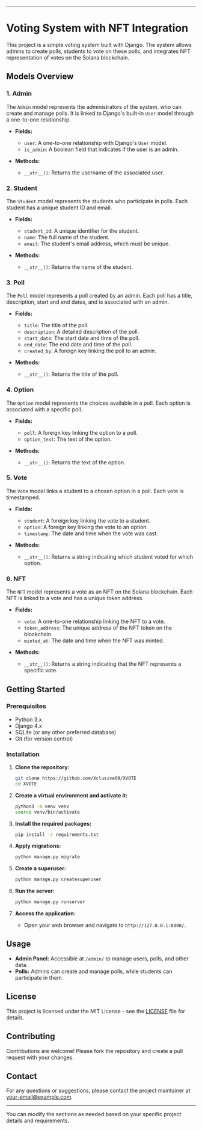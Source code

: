 
---

# **Voting System with NFT Integration**

This project is a simple voting system built with Django. The system allows admins to create polls, students to vote on these polls, and integrates NFT representation of votes on the Solana blockchain.

## **Models Overview**

### **1. Admin**

The `Admin` model represents the administrators of the system, who can create and manage polls. It is linked to Django's built-in `User` model through a one-to-one relationship.

- **Fields:**
  - `user`: A one-to-one relationship with Django's `User` model.
  - `is_admin`: A boolean field that indicates if the user is an admin.

- **Methods:**
  - `__str__()`: Returns the username of the associated user.

### **2. Student**

The `Student` model represents the students who participate in polls. Each student has a unique student ID and email.

- **Fields:**
  - `student_id`: A unique identifier for the student.
  - `name`: The full name of the student.
  - `email`: The student's email address, which must be unique.

- **Methods:**
  - `__str__()`: Returns the name of the student.

### **3. Poll**

The `Poll` model represents a poll created by an admin. Each poll has a title, description, start and end dates, and is associated with an admin.

- **Fields:**
  - `title`: The title of the poll.
  - `description`: A detailed description of the poll.
  - `start_date`: The start date and time of the poll.
  - `end_date`: The end date and time of the poll.
  - `created_by`: A foreign key linking the poll to an admin.

- **Methods:**
  - `__str__()`: Returns the title of the poll.

### **4. Option**

The `Option` model represents the choices available in a poll. Each option is associated with a specific poll.

- **Fields:**
  - `poll`: A foreign key linking the option to a poll.
  - `option_text`: The text of the option.

- **Methods:**
  - `__str__()`: Returns the text of the option.

### **5. Vote**

The `Vote` model links a student to a chosen option in a poll. Each vote is timestamped.

- **Fields:**
  - `student`: A foreign key linking the vote to a student.
  - `option`: A foreign key linking the vote to an option.
  - `timestamp`: The date and time when the vote was cast.

- **Methods:**
  - `__str__()`: Returns a string indicating which student voted for which option.

### **6. NFT**

The `NFT` model represents a vote as an NFT on the Solana blockchain. Each NFT is linked to a vote and has a unique token address.

- **Fields:**
  - `vote`: A one-to-one relationship linking the NFT to a vote.
  - `token_address`: The unique address of the NFT token on the blockchain.
  - `minted_at`: The date and time when the NFT was minted.

- **Methods:**
  - `__str__()`: Returns a string indicating that the NFT represents a specific vote.

## **Getting Started**

### **Prerequisites**

- Python 3.x
- Django 4.x
- SQLite (or any other preferred database)
- Git (for version control)

### **Installation**

1. **Clone the repository:**

   ```bash
   git clone https://github.com/Xclusive09/XVOTE
   cd XVOTE

   ```

2. **Create a virtual environment and activate it:**

   ```bash
   python3 -m venv venv
   source venv/bin/activate
   ```

3. **Install the required packages:**

   ```bash
   pip install -r requirements.txt
   ```

4. **Apply migrations:**

   ```bash
   python manage.py migrate
   ```

5. **Create a superuser:**

   ```bash
   python manage.py createsuperuser
   ```

6. **Run the server:**

   ```bash
   python manage.py runserver
   ```

7. **Access the application:**

   - Open your web browser and navigate to `http://127.0.0.1:8000/`.

## **Usage**

- **Admin Panel:** Accessible at `/admin/` to manage users, polls, and other data.
- **Polls:** Admins can create and manage polls, while students can participate in them.

## **License**

This project is licensed under the MIT License - see the [LICENSE](LICENSE) file for details.

## **Contributing**

Contributions are welcome! Please fork the repository and create a pull request with your changes.

## **Contact**

For any questions or suggestions, please contact the project maintainer at [your-email@example.com](mailto:ibrahimabdulquddus51@example.com).

---

You can modify the sections as needed based on your specific project details and requirements.